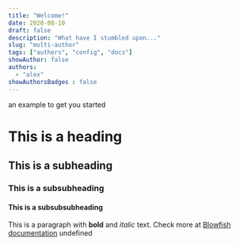 ```yaml
---
title: "Welcome!"
date: 2020-08-10
draft: false
description: "What have I stumbled upon..."
slug: "multi-author"
tags: ["authors", "config", "docs"]
showAuthor: false
authors:
  - "alex"
showAuthorsBadges : false 
---
```

 an example to get you started

# This is a heading

## This is a subheading

### This is a subsubheading

#### This is a subsubsubheading

This is a paragraph with **bold** and *italic* text.
Check more at [Blowfish documentation](https://blowfish.page/)
undefined
